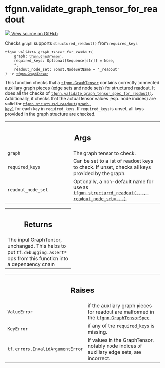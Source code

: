 # tfgnn.validate_graph_tensor_for_readout

<!-- Insert buttons and diff -->

<a target="_blank" href="https://github.com/tensorflow/gnn/tree/master/tensorflow_gnn/graph/readout.py#L68-L138">
<img src="https://www.tensorflow.org/images/GitHub-Mark-32px.png" /> View source
on GitHub </a>

Checks `graph` supports `structured_readout()` from `required_keys`.

<pre class="devsite-click-to-copy prettyprint lang-py tfo-signature-link">
<code>tfgnn.validate_graph_tensor_for_readout(
    graph: <a href="../tfgnn/GraphTensor.md"><code>tfgnn.GraphTensor</code></a>,
    required_keys: Optional[Sequence[str]] = None,
    *,
    readout_node_set: const.NodeSetName = &#x27;_readout&#x27;
) -> <a href="../tfgnn/GraphTensor.md"><code>tfgnn.GraphTensor</code></a>
</code></pre>

<!-- Placeholder for "Used in" -->

This function checks that a
<a href="../tfgnn/GraphTensor.md"><code>tfgnn.GraphTensor</code></a> contains
correctly connected auxiliary graph pieces (edge sets and node sets) for
structured readout. It does all the checks of
<a href="../tfgnn/validate_graph_tensor_spec_for_readout.md"><code>tfgnn.validate_graph_tensor_spec_for_readout()</code></a>.
Additionally, it checks that the actual tensor values (esp. node indices) are
valid for
<a href="../tfgnn/structured_readout.md"><code>tfgnn.structured_readout(graph,
key)</code></a> for each `key` in `required_keys`. If `required_keys` is unset,
all keys provided in the graph structure are checked.

<!-- Tabular view -->

 <table class="responsive fixed orange">
<colgroup><col width="214px"><col></colgroup>
<tr><th colspan="2"><h2 class="add-link">Args</h2></th></tr>

<tr>
<td>
<code>graph</code><a id="graph"></a>
</td>
<td>
The graph tensor to check.
</td>
</tr><tr>
<td>
<code>required_keys</code><a id="required_keys"></a>
</td>
<td>
Can be set to a list of readout keys to check. If unset,
checks all keys provided by the graph.
</td>
</tr><tr>
<td>
<code>readout_node_set</code><a id="readout_node_set"></a>
</td>
<td>
Optionally, a non-default name for use as
<a href="../tfgnn/structured_readout.md"><code>tfgnn.structured_readout(..., readout_node_set=...)</code></a>.
</td>
</tr>
</table>

<!-- Tabular view -->

 <table class="responsive fixed orange">
<colgroup><col width="214px"><col></colgroup>
<tr><th colspan="2"><h2 class="add-link">Returns</h2></th></tr>
<tr class="alt">
<td colspan="2">
The input GraphTensor, unchanged. This helps to put <code>tf.debugging.assert*</code>
ops from this function into a dependency chain.
</td>
</tr>

</table>

<!-- Tabular view -->

 <table class="responsive fixed orange">
<colgroup><col width="214px"><col></colgroup>
<tr><th colspan="2"><h2 class="add-link">Raises</h2></th></tr>

<tr>
<td>
<code>ValueError</code><a id="ValueError"></a>
</td>
<td>
if the auxiliary graph pieces for readout are malformed in the
<a href="../tfgnn/GraphTensorSpec.md"><code>tfgnn.GraphTensorSpec</code></a>.
</td>
</tr><tr>
<td>
<code>KeyError</code><a id="KeyError"></a>
</td>
<td>
if any of the <code>required_keys</code> is missing.
</td>
</tr><tr>
<td>
<code>tf.errors.InvalidArgumentError</code><a id="tf.errors.InvalidArgumentError"></a>
</td>
<td>
If values in the GraphTensor, notably
node indices of auxiliary edge sets, are incorrect.
</td>
</tr>
</table>
